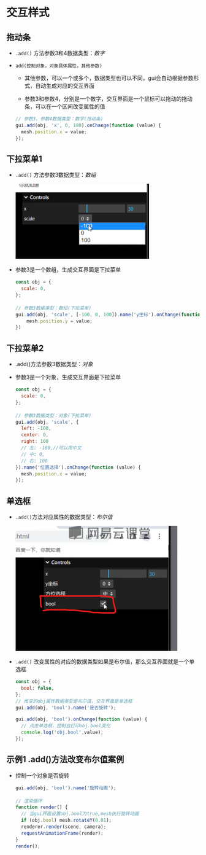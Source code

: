 # 交互样式

## 拖动条

+ `.add()` 方法参数3和4数据类型：*数字*
+ `add(控制对象，对象具体属性，其他参数)`

  + 其他参数，可以一个或多个，数据类型也可以不同，gui会自动根据参数形式，自动生成对应的交互界面

  + 参数3和参数4，分别是一个数字，交互界面是一个鼠标可以拖动的拖动条，可以在一个区间改变属性的值

  ```js
  // 参数3、参数4数据类型：数字(拖动条)
  gui.add(obj, 'x', 0, 180).onChange(function (value) {
    mesh.position.x = value;
  });
  ```

## 下拉菜单1

+ `.add()` 方法参数3数据类型：*数组*

  ![下拉菜单](../images/下拉菜单.png)

+ 参数3是一个数组，生成交互界面是下拉菜单

  ```js
  const obj = {
    scale: 0,
  };

  // 参数3数据类型：数组(下拉菜单)
  gui.add(obj, 'scale', [-100, 0, 100]).name('y坐标').onChange(function (value) {
      mesh.position.y = value;
  })
  ```

## 下拉菜单2

+ .add()方法参数3数据类型：*对象*
+ 参数3是一个对象，生成交互界面是下拉菜单

  ```js
  const obj = {
    scale: 0,
  };

  // 参数3数据类型：对象(下拉菜单)
  gui.add(obj, 'scale', {
    left: -100,
    center: 0,
    right: 100
    // 左: -100,//可以用中文
    // 中: 0,
    // 右: 100
  }).name('位置选择').onChange(function (value) {
    mesh.position.x = value;
  });
  ```

## 单选框

+ `.add()`方法对应属性的数据类型：*布尔值*

  ![单选框](../images/单选框.png)

+ `.add()` 改变属性的对应的数据类型如果是布尔值，那么交互界面就是一个单选框

  ```js
  const obj = {
    bool: false,
  };
  // 改变的obj属性数据类型是布尔值，交互界面是单选框
  gui.add(obj, 'bool').name('是否旋转');
  ```

  ```js
  gui.add(obj, 'bool').onChange(function (value) {
    // 点击单选框，控制台打印obj.bool变化
    console.log('obj.bool',value);
  });
  ```

## 示例1 .add()方法改变布尔值案例

+ 控制一个对象是否旋转

  ```js
  gui.add(obj, 'bool').name('旋转动画');

  // 渲染循环
  function render() {
    // 当gui界面设置obj.bool为true,mesh执行旋转动画
    if (obj.bool) mesh.rotateY(0.01);
    renderer.render(scene, camera);
    requestAnimationFrame(render);
  }
  render();
  ```
